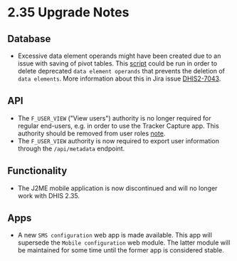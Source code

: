 # 2.35 Upgrade Notes

## Database

- Excessive data element operands might have been created due to an issue with saving of pivot tables. This [script](https://github.com/dhis2/dhis2-utils/blob/master/resources/sql/delete_deprecated_operands.sql) could be run in order to delete deprecated `data element operands` that prevents the deletion of `data elements`. More information about this in Jira issue [DHIS2-7043](https://jira.dhis2.org/browse/DHIS2-7043).

## API

- The `F_USER_VIEW` ("View users") authority is no longer required for regular end-users, e.g. in order to use the Tracker Capture app. This authority should be removed from user roles [note](https://github.com/dhis2/notes-backend/blob/master/platform/35/changelog/export_user_authority.md).
- The `F_USER_VIEW` authority is now required to export user information through the `/api/metadata` endpoint.

## Functionality

- The J2ME mobile application is now discontinued and will no longer work with DHIS 2.35.

## Apps

- A new `SMS configuration` web app is made available. This app will supersede the `Mobile configuration` web module. The latter module will be maintained for some time until the former app is considered stable.
